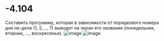 # -4.104
Составить программу, которая в зависимости от порядкового номера дня не-дели (1, 2,..., 7) выводит на экран его название (понедельник, вторник, ..., воскресенье).
![image](https://user-images.githubusercontent.com/113889243/200186820-49b854b3-5bae-495a-8478-dea78f110171.png)
![image](https://user-images.githubusercontent.com/113889243/200186841-19f4e526-624a-48ba-9641-b40042245ed1.png)
